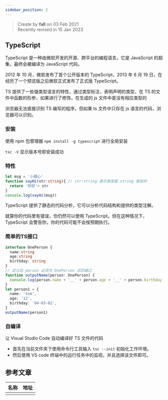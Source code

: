 ```yaml
---
sidebar_position: 2
---
```


> Create by **fall** on 03 Feb 2021<br/>
> Recently revised in 15 Jan 2023

## TypeScript

TypeScript 是一种由微软开发的开源、跨平台的编程语言。它是 JavaScript 的超集，最终会被编译为 JavaScript 代码。

2012 年 10 月，微软发布了首个公开版本的 TypeScript，2013 年 6 月 19 日，在经历了一个预览版之后微软正式发布了正式版 TypeScript。

TS 提供了一些强类型语言的特性，通过类型标注，表明声明的类型，在 TS 的文件中函数的形参，如果进行了修饰，在生成的 js 文件中是没有相应类型的

浏览器无法直接识别 TS 编写的程序，但如果 ts 文件中只存在 js 语言的代码，浏览器可以识别。

### 安装

使用 npm 包管理器 `npm install -g typescript` 进行全局安装

`tsc -V` 显示版本号即安装成功

### 特性

```ts
let msg = '小甜心'
function sayHi(str:string){ // str:string 表示类型是 string 类型的
  return '你好'+ str
}
console.log(sayHi(msg))
```

TypeScript 提供了静态的代码分析，它可以分析代码结构和提供的类型注解。

就算你的代码里有错误，你仍然可以使用 TypeScript。但在这种情况下，TypeScript 会警告你，你的代码可能不会按预期执行。

### 简单的TS接口

```ts
interface OnePerson {
  name:string
  age:string
  birthday: string
}
// 定义后 person 必须为 OnePerson 式的接口
function outputName(person: OnePerson) {
  console.log(person.name + '__' + person.age + '__' + person.birthday)
}
let person1 = {
  name: 'tom',
  age: '12',
  birthday: '04-03-02',
}
outputName(person1)
```

### 自编译

让 Visual Studio Code 自动编译好 TS 文件的代码

- 首先在当前文件夹下使用命令行工具输入 `tsc --init` 初始化工作环境。
- 然后使用 VS code 终端中的运行任务中的监视，并且选择该文件即可。

## 参考文章

| 名称 | 地址 |
| ---- | ---- |
|      |      |

